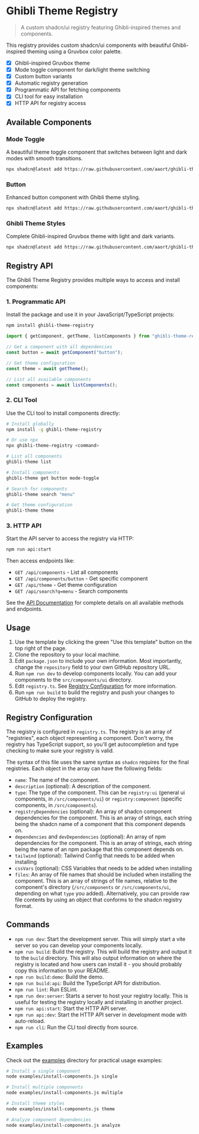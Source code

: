 # Ghibli Theme Registry

> A custom shadcn/ui registry featuring Ghibli-inspired themes and components.

This registry provides custom shadcn/ui components with beautiful Ghibli-inspired theming using a Gruvbox color palette.

- [x] Ghibli-inspired Gruvbox theme
- [x] Mode toggle component for dark/light theme switching
- [x] Custom button variants
- [x] Automatic registry generation
- [x] Programmatic API for fetching components
- [x] CLI tool for easy installation
- [x] HTTP API for registry access

## Available Components

### Mode Toggle

A beautiful theme toggle component that switches between light and dark modes with smooth transitions.

```bash
npx shadcn@latest add https://raw.githubusercontent.com/aaort/ghibli-theme-registry/main/registry/mode-toggle.json
```

### Button

Enhanced button component with Ghibli theme styling.

```bash
npx shadcn@latest add https://raw.githubusercontent.com/aaort/ghibli-theme-registry/main/registry/button.json
```

### Ghibli Theme Styles

Complete Ghibli-inspired Gruvbox theme with light and dark variants.

```bash
npx shadcn@latest add https://raw.githubusercontent.com/aaort/ghibli-theme-registry/main/registry/ghibli-theme-styles.json
```

## Registry API

The Ghibli Theme Registry provides multiple ways to access and install components:

### 1. Programmatic API

Install the package and use it in your JavaScript/TypeScript projects:

```bash
npm install ghibli-theme-registry
```

```javascript
import { getComponent, getTheme, listComponents } from "ghibli-theme-registry";

// Get a component with all dependencies
const button = await getComponent("button");

// Get theme configuration
const theme = await getTheme();

// List all available components
const components = await listComponents();
```

### 2. CLI Tool

Use the CLI tool to install components directly:

```bash
# Install globally
npm install -g ghibli-theme-registry

# Or use npx
npx ghibli-theme-registry <command>
```

```bash
# List all components
ghibli-theme list

# Install components
ghibli-theme get button mode-toggle

# Search for components
ghibli-theme search "menu"

# Get theme configuration
ghibli-theme theme
```

### 3. HTTP API

Start the API server to access the registry via HTTP:

```bash
npm run api:start
```

Then access endpoints like:

- `GET /api/components` - List all components
- `GET /api/components/button` - Get specific component
- `GET /api/theme` - Get theme configuration
- `GET /api/search?q=menu` - Search components

See the [API Documentation](./API.md) for complete details on all available methods and endpoints.

## Usage

1. Use the template by clicking the green "Use this template" button on the top right of the page.
2. Clone the repository to your local machine.
3. Edit `package.json` to include your own information. Most importantly, change the `repository` field to your own GitHub repository URL.
4. Run `npm run dev` to develop components locally. You can add your components to the `src/components/ui` directory.
5. Edit `registry.ts`. See [Registry Configuration](#registry-configuration) for more information.
6. Run `npm run build` to build the registry and push your changes to GitHub to deploy the registry.

## Registry Configuration

The registry is configured in `registry.ts`. The registry is an array of "registries", each object representing a component. Don't worry, the registry has TypeScript support, so you'll get autocompletion and type checking to make sure your registry is valid.

The syntax of this file uses the same syntax as `shadcn` requires for the final registries. Each object in the array can have the following fields:

- `name`: The name of the component.
- `description` (optional): A description of the component.
- `type`: The type of the component. This can be `registry:ui` (general ui components, in `/src/components/ui`) or `registry:component` (specific components, in `/src/components`).
- `registryDependencies` (optional): An array of shadcn component dependencies for the component. This is an array of strings, each string being the shadcn name of a component that this component depends on.
- `dependencies` and `devDependencies` (optional): An array of npm dependencies for the component. This is an array of strings, each string being the name of an npm package that this component depends on.
- `tailwind` (optional): Tailwind Config that needs to be added when installing
- `cssVars` (optional): CSS Variables that needs to be added when installing
- `files`: An array of file names that should be included when installing the component. This is an array of strings of file names, relative to the component's directory (`/src/components` or `/src/components/ui`, depending on what `type` you added).
  Alternatively, you can provide raw file contents by using an object that conforms to the shadcn registry format.

## Commands

- `npm run dev`: Start the development server. This will simply start a vite server so you can develop your components locally.
- `npm run build`: Build the registry. This will build the registry and output it to the `build` directory. This will also output information on where the registry is located and how users can install it - you should probably copy this information to your README.
- `npm run build:demo`: Build the demo.
- `npm run build:api`: Build the TypeScript API for distribution.
- `npm run lint`: Run ESLint.
- `npm run dev:server`: Starts a server to host your registry locally. This is useful for testing the registry locally and installing in another project.
- `npm run api:start`: Start the HTTP API server.
- `npm run api:dev`: Start the HTTP API server in development mode with auto-reload.
- `npm run cli`: Run the CLI tool directly from source.

## Examples

Check out the [examples](./examples) directory for practical usage examples:

```bash
# Install a single component
node examples/install-components.js single

# Install multiple components
node examples/install-components.js multiple

# Install theme styles
node examples/install-components.js theme

# Analyze component dependencies
node examples/install-components.js analyze
```
